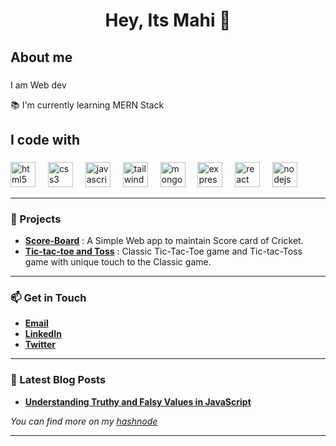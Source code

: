 <h1 align="center">Hey, Its Mahi  👋</h1>

###


###

<h2 align="left">About me</h2>

###

<p align="left">I am Web dev</p>
<p align="left">📚 I'm currently learning  MERN Stack</p>


###

<h2 align="left">I code with</h2>

###

<div align="left">
  <img src="https://cdn.jsdelivr.net/gh/devicons/devicon/icons/html5/html5-original.svg" height="40" alt="html5 logo"  />
  <img width="12" />
  <img src="https://cdn.jsdelivr.net/gh/devicons/devicon/icons/css3/css3-original.svg" height="40" alt="css3 logo"  />
  <img width="12" />
  <img src="https://cdn.jsdelivr.net/gh/devicons/devicon/icons/javascript/javascript-original.svg" height="40" alt="javascript logo"  />
  <img width="12" />
  <img src="https://cdn.jsdelivr.net/gh/devicons/devicon/icons/tailwindcss/tailwindcss-original-wordmark.svg" height="40" alt="tailwindcss logo"  />
  <img width="12" />
  <img src="https://cdn.jsdelivr.net/gh/devicons/devicon/icons/mongodb/mongodb-original.svg" height="40" alt="mongodb logo"  />
  <img width="12" />
  <img src="https://cdn.jsdelivr.net/gh/devicons/devicon/icons/express/express-original.svg" height="40" alt="express logo"  />
  <img width="12" />
  <img src="https://cdn.jsdelivr.net/gh/devicons/devicon/icons/react/react-original.svg" height="40" alt="react logo"  />
  <img width="12" />
  <img src="https://cdn.jsdelivr.net/gh/devicons/devicon/icons/nodejs/nodejs-original.svg" height="40" alt="nodejs logo"  />
</div>

---

### 🚀 Projects

- **[Score-Board](https://github.com/Mahi-Teja/Score-Board)** : A Simple Web app to maintain Score card of Cricket.
- **[Tic-tac-toe and Toss](https://github.com/Mahi-Teja/tic-tac-toe)** : Classic Tic-Tac-Toe game and Tic-tac-Toss game with unique touch to the Classic game.

---
### 📫 Get in Touch

- **[Email](mahineeli899@gmail.com)**
- **[LinkedIn](https://www.linkedin.com/in/mahi-teja-neeli-3b774a202/)**
- **[Twitter](https://x.com/Mahi_Neeli_)**

---

### 📝 Latest Blog Posts

- **[Understanding Truthy and Falsy Values in JavaScript](https://mahineeli.hashnode.dev/understanding-truthy-and-falsy-values-in-javascript)**


*You can find more on my [hashnode](https://hashnode.com/@mahineeli)*

---
